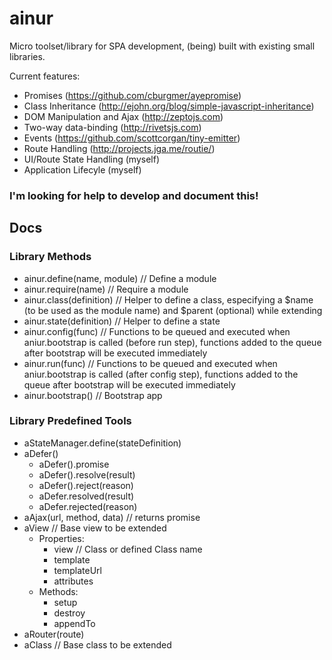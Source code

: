 ainur
=====

Micro toolset/library for SPA development, (being) built with existing small libraries.


Current features:
- Promises (https://github.com/cburgmer/ayepromise)
- Class Inheritance (http://ejohn.org/blog/simple-javascript-inheritance)
- DOM Manipulation and Ajax (http://zeptojs.com)
- Two-way data-binding (http://rivetsjs.com)
- Events (https://github.com/scottcorgan/tiny-emitter)
- Route Handling (http://projects.jga.me/routie/)
- UI/Route State Handling (myself)
- Application Lifecyle (myself)

### I'm looking for help to develop and document this!

## Docs

### Library Methods
- ainur.define(name, module) // Define a module
- ainur.require(name) // Require a module
- ainur.class(definition) // Helper to define a class, especifying a $name (to be used as the module name) and $parent (optional) while extending
- ainur.state(definition) // Helper to define a state
- ainur.config(func) // Functions to be queued and executed when aniur.bootstrap is called (before run step), functions added to the queue after bootstrap will be executed immediately
- ainur.run(func) // Functions to be queued and executed when aniur.bootstrap is called (after config step), functions added to the queue after bootstrap will be executed immediately
- ainur.bootstrap() // Bootstrap app

### Library Predefined Tools
- aStateManager.define(stateDefinition)
- aDefer()
	- aDefer().promise
	- aDefer().resolve(result)
	- aDefer().reject(reason)
	- aDefer.resolved(result)
	- aDefer.rejected(reason)
- aAjax(url, method, data) // returns promise
- aView // Base view to be extended
	- Properties:
		- view // Class or defined Class name
		- template
		- templateUrl
		- attributes
	- Methods:
		- setup
		- destroy
		- appendTo
- aRouter(route)
- aClass // Base class to be extended

